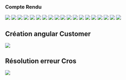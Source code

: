 <h3>Compte Rendu</h3>
<img src="captures/Capture1.PNG">
<img src="captures/Capture2.PNG">
<img src="captures/Capture3.PNG">
<img src="captures/Capture4.PNG">
<img src="captures/Capture5.PNG">
<img src="captures/Capture6.PNG">
<img src="captures/Capture7.PNG">
<img src="captures/Capture8.PNG">
<img src="captures/Capture9.PNG">
<img src="captures/Capture10.PNG">
<img src="captures/Capture11.PNG">
<img src="captures/Capture12.PNG">
<img src="captures/Capture13.PNG">
<img src="captures/Capture14.PNG">
<img src="captures/Capture15.PNG">
<img src="captures/Capture16.PNG">
<img src="captures/Capture17.PNG">
<img src="captures/Capture18.PNG">
<img src="captures/Capture19.PNG">
<h2>Création angular Customer</h2>
<img src="captures/Capture20.PNG">
<h2>Résolution erreur Cros</h2>
<img src="captures/Capture21.PNG">



